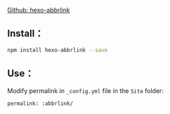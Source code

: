 [Github: hexo-abbrlink](https://github.com/rozbo/hexo-abbrlink)
## Install：
``` bash
npm install hexo-abbrlink --save
```
## Use：
Modify permalink in `_config.yml` file in the `Site` folder:
```
permalink: :abbrlink/
```